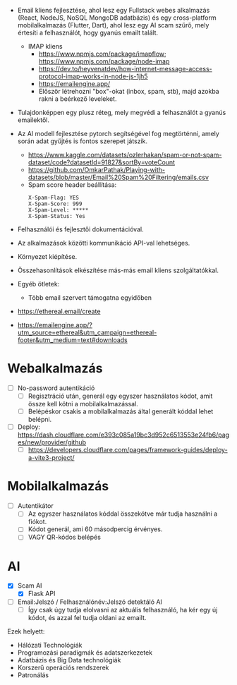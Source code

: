 -   Email kliens fejlesztése, ahol lesz egy Fullstack webes alkalmazás (React, NodeJS, NoSQL MongoDB adatbázis) és egy cross-platform mobilalkalmazás (Flutter, Dart), ahol lesz egy AI scam szűrő, mely értesíti a felhasználót, hogy gyanús emailt talált.
    -   IMAP kliens
        -   https://www.npmjs.com/package/imapflow; https://www.npmjs.com/package/node-imap
        -   https://dev.to/heyvenatdev/how-internet-message-access-protocol-imap-works-in-node-js-1jh5
        -   https://emailengine.app/
        -   Először létrehozni "box"-okat (inbox, spam, stb), majd azokba rakni a beérkező leveleket.
-   Tulajdonképpen egy plusz réteg, mely megvédi a felhasználót a gyanús emailektől.
-   Az AI modell fejlesztése pytorch segítségével fog megtörténni, amely során adat gyűjtés is fontos szerepet játszik.
    -   https://www.kaggle.com/datasets/ozlerhakan/spam-or-not-spam-dataset/code?datasetId=91827&sortBy=voteCount
    -   https://github.com/OmkarPathak/Playing-with-datasets/blob/master/Email%20Spam%20Filtering/emails.csv
    -   Spam score header beállítása:
        ```
        X-Spam-Flag: YES
        X-Spam-Score: 999
        X-Spam-Level: *****
        X-Spam-Status: Yes
        ```
-   Felhasználói és fejlesztői dokumentációval.
-   Az alkalmazások közötti kommunikáció API-val lehetséges.
-   Környezet kiépítése.
-   Összehasonlítások elkészítése más-más email kliens szolgáltatókkal.
-   Egyéb ötletek:

    -   Több email szervert támogatna egyidőben

-   https://ethereal.email/create
-   https://emailengine.app/?utm_source=ethereal&utm_campaign=ethereal-footer&utm_medium=text#downloads

# Webalkalmazás

-   [ ] No-password autentikáció
    -   [ ] Regisztráció után, generál egy egyszer használatos kódot, amit össze kell kötni a mobilalkalmazással.
    -   [ ] Belépéskor csakis a mobilalkalmazás által generált kóddal lehet belépni.
-   [ ] Deploy: https://dash.cloudflare.com/e393c085a19bc3d952c6513553e24fb6/pages/new/provider/github
    -   [ ] https://developers.cloudflare.com/pages/framework-guides/deploy-a-vite3-project/

# Mobilalkalmazás

-   [ ] Autentikátor
    -   [ ] Az egyszer használatos kóddal összekötve már tudja használni a fiókot.
    -   [ ] Kódot generál, ami 60 másodpercig érvényes.
    -   [ ] VAGY QR-kódos belépés

# AI

-   [x] Scam AI
    -   [x] Flask API
-   [ ] Email:Jelszó / Felhasználónév:Jelszó detektáló AI
    -   [ ] Így csak úgy tudja elolvasni az aktuális felhasználó, ha kér egy új kódot, és azzal fel tudja oldani az emailt.

Ezek helyett:

-   Hálózati Technológiák
-   Programozási paradigmák és adatszerkezetek
-   Adatbázis és Big Data technológiák
-   Korszerű operációs rendszerek
-   Patronálás
